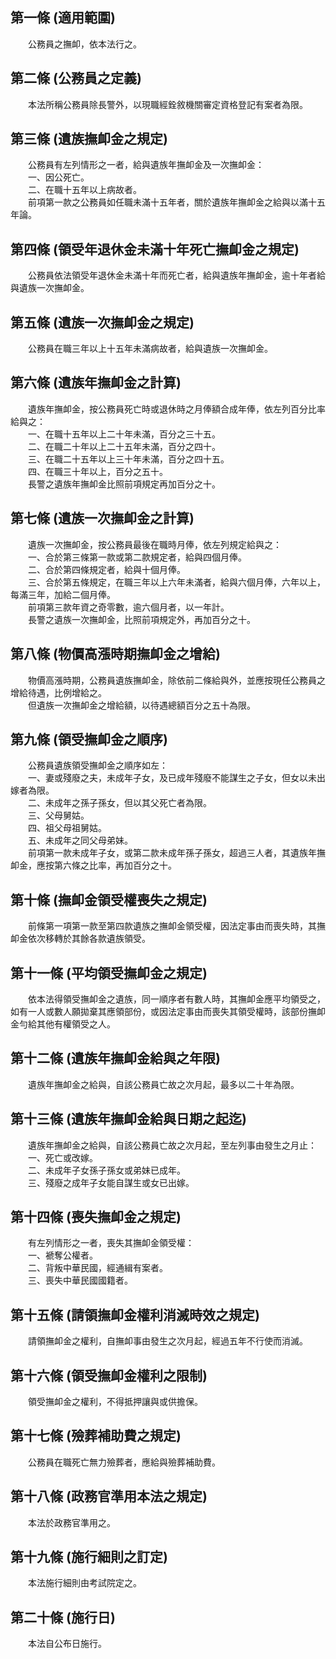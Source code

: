 第一條 (適用範圍)
-----------------
　　公務員之撫卹，依本法行之。  


第二條 (公務員之定義)
---------------------
　　本法所稱公務員除長警外，以現職經銓敘機關審定資格登記有案者為限。  


第三條 (遺族撫卹金之規定)
-------------------------
　　公務員有左列情形之一者，給與遺族年撫卹金及一次撫卹金：  
　　一、因公死亡。  
　　二、在職十五年以上病故者。  
　　前項第一款之公務員如任職未滿十五年者，關於遺族年撫卹金之給與以滿十五年論。  


第四條 (領受年退休金未滿十年死亡撫卹金之規定)
---------------------------------------------
　　公務員依法領受年退休金未滿十年而死亡者，給與遺族年撫卹金，逾十年者給與遺族一次撫卹金。  


第五條 (遺族一次撫卹金之規定)
-----------------------------
　　公務員在職三年以上十五年未滿病故者，給與遺族一次撫卹金。  


第六條 (遺族年撫卹金之計算)
---------------------------
　　遺族年撫卹金，按公務員死亡時或退休時之月俸額合成年俸，依左列百分比率給與之：  
　　一、在職十五年以上二十年未滿，百分之三十五。  
　　二、在職二十年以上二十五年未滿，百分之四十。  
　　三、在職二十五年以上三十年未滿，百分之四十五。  
　　四、在職三十年以上，百分之五十。  
　　長警之遺族年撫卹金比照前項規定再加百分之十。  


第七條 (遺族一次撫卹金之計算)
-----------------------------
　　遺族一次撫卹金，按公務員最後在職時月俸，依左列規定給與之：  
　　一、合於第三條第一款或第二款規定者，給與四個月俸。  
　　二、合於第四條規定者，給與十個月俸。  
　　三、合於第五條規定，在職三年以上六年未滿者，給與六個月俸，六年以上，每滿三年，加給二個月俸。  
　　前項第三款年資之奇零數，逾六個月者，以一年計。  
　　長警之遺族一次撫卹金，比照前項規定外，再加百分之十。  


第八條 (物價高漲時期撫卹金之增給)
---------------------------------
　　物價高漲時期，公務員遺族撫卹金，除依前二條給與外，並應按現任公務員之增給待遇，比例增給之。  
　　但遺族一次撫卹金之增給額，以待遇總額百分之五十為限。  


第九條 (領受撫卹金之順序)
-------------------------
　　公務員遺族領受撫卹金之順序如左：  
　　一、妻或殘廢之夫，未成年子女，及已成年殘廢不能謀生之子女，但女以未出嫁者為限。  
　　二、未成年之孫子孫女，但以其父死亡者為限。  
　　三、父母舅姑。  
　　四、祖父母祖舅姑。  
　　五、未成年之同父母弟妹。  
　　前項第一款未成年子女，或第二款未成年孫子孫女，超過三人者，其遺族年撫卹金，應按第六條之比率，再加百分之十。  


第十條 (撫卹金領受權喪失之規定)
-------------------------------
　　前條第一項第一款至第四款遺族之撫卹金領受權，因法定事由而喪失時，其撫卹金依次移轉於其餘各款遺族領受。  


第十一條 (平均領受撫卹金之規定)
-------------------------------
　　依本法得領受撫卹金之遺族，同一順序者有數人時，其撫卹金應平均領受之，如有一人或數人願拋棄其應領部份，或因法定事由而喪失其領受權時，該部份撫卹金勻給其他有權領受之人。  


第十二條 (遺族年撫卹金給與之年限)
---------------------------------
　　遺族年撫卹金之給與，自該公務員亡故之次月起，最多以二十年為限。  


第十三條 (遺族年撫卹金給與日期之起迄)
-------------------------------------
　　遺族年撫卹金之給與，自該公務員亡故之次月起，至左列事由發生之月止：  
　　一、死亡或改嫁。  
　　二、未成年子女孫子孫女或弟妹已成年。  
　　三、殘廢之成年子女能自謀生或女已出嫁。  


第十四條 (喪失撫卹金之規定)
---------------------------
　　有左列情形之一者，喪失其撫卹金領受權：  
　　一、褫奪公權者。  
　　二、背叛中華民國，經通緝有案者。  
　　三、喪失中華民國國籍者。  


第十五條 (請領撫卹金權利消滅時效之規定)
---------------------------------------
　　請領撫卹金之權利，自撫卹事由發生之次月起，經過五年不行使而消滅。  


第十六條 (領受撫卹金權利之限制)
-------------------------------
　　領受撫卹金之權利，不得抵押讓與或供擔保。  


第十七條 (殮葬補助費之規定)
---------------------------
　　公務員在職死亡無力殮葬者，應給與殮葬補助費。  


第十八條 (政務官準用本法之規定)
-------------------------------
　　本法於政務官準用之。  


第十九條 (施行細則之訂定)
-------------------------
　　本法施行細則由考試院定之。  


第二十條 (施行日)
-----------------
　　本法自公布日施行。